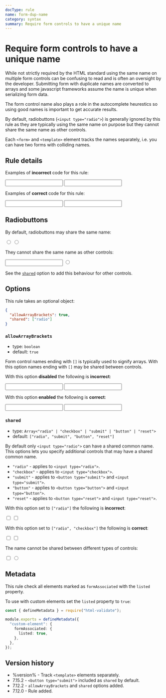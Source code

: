 ```yaml
---
docType: rule
name: form-dup-name
category: syntax
summary: Require form controls to have a unique name
---
```


# Require form controls to have a unique name

While not strictly required by the HTML standard using the same name on multiple form controls can be confusing to read and is often an oversight by the developer.
Submitting form with duplicate names are converted to arrays and some javascript frameworks assume the name is unique when serializing form data.

The form control name also plays a role in the autocomplete heurestics so using good names is important to get accurate results.

By default, radiobuttons (`<input type="radio">`) is generally ignored by this rule as they are typically using the same name on purpose but they cannot share the same name as other controls.

Each `<form>` and `<template>` element tracks the names separately, i.e. you can have two forms with colliding names.

## Rule details

Examples of **incorrect** code for this rule:

<validate name="incorrect" rules="form-dup-name">
    <form>
        <input name="foo">
        <input name="foo">
    </form>
</validate>

Examples of **correct** code for this rule:

<validate name="correct" rules="form-dup-name">
    <form>
        <input name="foo">
        <input name="bar">
    </form>
</validate>

## Radiobuttons

By default, radiobuttons may share the same name:

<validate name="correct-radio-checkbox" rules="form-dup-name">
    <form>
        <input name="foo" type="radio">
        <input name="foo" type="radio">
    </form>
</validate>

They cannot share the same name as other controls:

<validate name="incorrect-radio" rules="form-dup-name">
    <form>
        <input name="foo" type="text">
        <input name="foo" type="radio">
    </form>
</validate>

See the [`shared`](#shared) option to add this behaviour for other controls.

## Options

This rule takes an optional object:

```json
{
  "allowArrayBrackets": true,
  "shared": ["radio"]
}
```

### `allowArrayBrackets`

- type: `boolean`
- default: `true`

Form control names ending with `[]` is typically used to signify arrays.
With this option names ending with `[]` may be shared between controls.

With this option **disabled** the following is **incorrect**:

<validate name="array-incorrect" rules="form-dup-name" form-dup-name='{"allowArrayBrackets": false}'>
    <form>
        <input name="foo[]">
        <input name="foo[]">
    </form>
</validate>

With this option **enabled** the following is **correct**:

<validate name="array-correct" rules="form-dup-name">
    <form>
        <input name="foo[]">
        <input name="foo[]">
    </form>
</validate>

### `shared`

- type: `Array<"radio" | "checkbox" | "submit" | "button" | "reset">`
- default: `["radio", "submit", "button", "reset"]`

By default only `<input type="radio">` can have a shared common name.
This options lets you specify additional controls that may have a shared common name.

- `"radio"` - applies to `<input type="radio">`.
- `"checkbox"` - applies to `<input type="checkbox">`.
- `"submit"` - applies to `<button type="submit">` and `<input type="submit">`.
- `"button"` - applies to `<button type="button">` and `<input type="button">`.
- `"reset"` - applies to `<button type="reset">` and `<input type="reset">`.

With this option set to `["radio"]` the following is **incorrect**:

<validate name="shared-incorrect" rules="form-dup-name" form-dup-name='{"shared": ["radio"]}'>
    <form>
        <input name="foo" type="checkbox">
        <input name="foo" type="checkbox">
    </form>
</validate>

With this option set to `["radio", "checkbox"]` the following is **correct**:

<validate name="shared-correct" rules="form-dup-name" form-dup-name='{"shared": ["radio", "checkbox"]}'>
    <form>
        <input name="foo" type="checkbox">
        <input name="foo" type="checkbox">
    </form>
</validate>

The name cannot be shared between different types of controls:

<validate name="shared-mix" rules="form-dup-name" form-dup-name='{"shared": ["radio", "checkbox"]}'>
    <form>
        <input name="foo" type="checkbox">
        <input name="foo" type="radio">
    </form>
</validate>

## Metadata

This rule check all elements marked as `formAssociated` with the `listed` property.

To use with custom elements set the `listed` property to `true`:

```ts
const { defineMetadata } = require("html-validate");

module.exports = defineMetadata({
  "custom-element": {
    formAssociated: {
      listed: true,
    },
  },
});
```

## Version history

- %version% - Track `<template>` elements separately.
- 7.15.2 - `<button type="submit">` included as `shared` by default.
- 7.12.2 - `allowArrayBrackets` and `shared` options added.
- 7.12.0 - Rule added.

